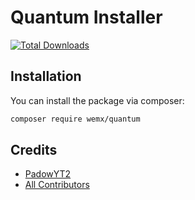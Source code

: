 # Quantum Installer

[![Total Downloads](https://img.shields.io/packagist/dt/wemx/quantum.svg?style=flat-square)](https://packagist.org/packages/wemx/quantum)

## Installation

You can install the package via composer:

```bash
composer require wemx/quantum
```

## Credits

- [PadowYT2](https://github.com/PadowYT2)
- [All Contributors](../../contributors)
